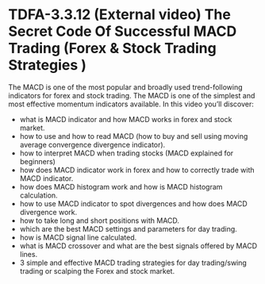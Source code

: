 # TDFA-3.3.12 (External video) The Secret Code Of Successful MACD Trading (Forex & Stock Trading Strategies )

The MACD is one of the most popular and broadly used trend-following indicators for forex and stock trading. The MACD is one of the simplest and most effective momentum indicators available. In this video you’ll discover: 

* what is MACD indicator and how MACD works in forex and stock market.  
* how to use and how to read MACD (how to buy and sell using moving average convergence divergence indicator).  
* how to interpret MACD when trading stocks (MACD explained for beginners)   
* how does MACD indicator work in forex and how to correctly trade with MACD indicator.  
* how does MACD histogram work and how is MACD histogram calculation.  
* how to use MACD indicator to spot divergences and how does MACD divergence work.  
* how to take long and short positions with MACD.  
* which are the best MACD settings and parameters for day trading.  
* how is MACD signal line calculated.  
* what is MACD crossover and what are the best signals offered by MACD lines.  
* 3 simple and effective MACD trading strategies for day trading/swing trading or scalping the Forex and stock market.  
